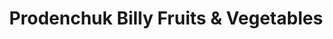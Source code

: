 ---
title: "Prodenchuk Billy Fruits & Vegetables"
url: /chatham/prodenchuk-billy-fruits-and-vegetables/
shop: greengrocer
---